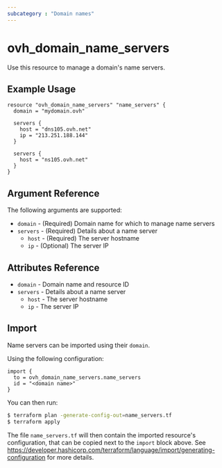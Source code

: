 ```yaml
---
subcategory : "Domain names"
---
```


# ovh_domain_name_servers

Use this resource to manage a domain's name servers.

## Example Usage

```hcl
resource "ovh_domain_name_servers" "name_servers" {
  domain = "mydomain.ovh"

  servers {
    host = "dns105.ovh.net"
    ip = "213.251.188.144"
  }

  servers {
    host = "ns105.ovh.net"
  }
}
```

## Argument Reference

The following arguments are supported:

* `domain` - (Required) Domain name for which to manage name servers
* `servers` - (Required) Details about a name server
  * `host` - (Required) The server hostname
  * `ip` - (Optional) The server IP


## Attributes Reference

* `domain` - Domain name and resource ID
* `servers` - Details about a name server
  * `host` - The server hostname
  * `ip` - The server IP

## Import

Name servers can be imported using their `domain`. 

Using the following configuration:

```hcl
import {
  to = ovh_domain_name_servers.name_servers
  id = "<domain name>"
}
```

You can then run:

```bash
$ terraform plan -generate-config-out=name_servers.tf
$ terraform apply
```

The file `name_servers.tf` will then contain the imported resource's configuration, that can be copied next to the `import` block above.
See https://developer.hashicorp.com/terraform/language/import/generating-configuration for more details.
